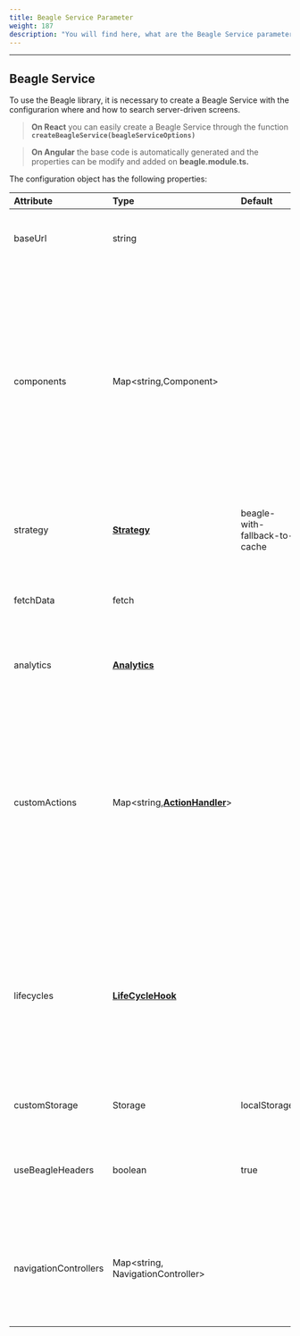 ```yaml
---
title: Beagle Service Parameter
weight: 187
description: "You will find here, what are the Beagle Service parameters."
---
```


---

## Beagle Service

To use the Beagle library, it is necessary to create a Beagle Service with the configurarion where and how to search server-driven screens.

> **On React** you can easily create a Beagle Service through the function **`createBeagleService(beagleServiceOptions)`**

> **On Angular** the base code is automatically generated and the properties can be modify and added on **beagle.module.ts.**

The configuration object has the following properties:

| Attribute             | Type                                                                                                                               | Default                       | Required | Description                                                                                                                                                                                                                                                                                                |
| :-------------------- | :--------------------------------------------------------------------------------------------------------------------------------- | :---------------------------- | :------- | :--------------------------------------------------------------------------------------------------------------------------------------------------------------------------------------------------------------------------------------------------------------------------------------------------------- |
| baseUrl               | string                                                                                                                             |                               | ✓        | URL to the server with screens \(JSON\) on Beagle format.                                                                                                                                                                                                                                                  |
| components            | Map&lt;string,Component&gt;                                                                                                        |                               | ✓        | A components map that will be rendered through Beagle's library. The values are key pairs and value where the key is identifier Beagle will always start by `beagle:` or `custom:`. The value will always be the component connected to identifier.                                                        |
| strategy              | [**Strategy**](/pt/home/resources/customization/beagle-for-web/cache-strategy)                                                     | beagle-with-fallback-to-cache |          | Cache strategy applied on requests of the server screen.                                                                                                                                                                                                                                                   |
| fetchData             | fetch                                                                                                                              |                               |          | It allows to add a customized function t to make HTTP requests.                                                                                                                                                                                                                                            |
| analytics             | [**Analytics**](/pt/home/api/analytics)                                                                                            |                               |          | It allows the use of handlers to the tag capture of some events.                                                                                                                                                                                                                                           |
| customActions         | Map&lt;string,[**ActionHandler**](/pt/home/resources/customization/beagle-for-web/customized-actions/#create-an-actionhandler)&gt; |                               |          | A customized action map that can be interpreted by Beagle's library. It is a key and value map where the key will always be an identifier starting by `beagle:` or `custom:` and the value will be the [**ActionHandler**](/pt/home/resources/beagle-for-android/custom-action/) connected to that action. |
| lifecycles            | [**LifeCycleHook**](/pt/home/resources/customization/beagle-for-web/advanced-topics/rendering/)                                    |                               |          | A global map to add lifecycles behaviors of the components. Each cycle happens on the screen renderization process, before the components become HTML.                                                                                                                                                     |
| customStorage         | Storage                                                                                                                            | localStorage                  |          | It replaces the localStorage default of the browsers.                                                                                                                                                                                                                                                      |
| useBeagleHeaders      | boolean                                                                                                                            | true                          |          | It uses or not Beagle's specific headers when it requests to the server screens.                                                                                                                                                                                                                           |
| navigationControllers | Map&lt;string, NavigationController&gt;                                                                                            |                               |          | It allows you to add control options of the visual response, like show the no items of loading and errors components.                                                                                                                                                                                      |
